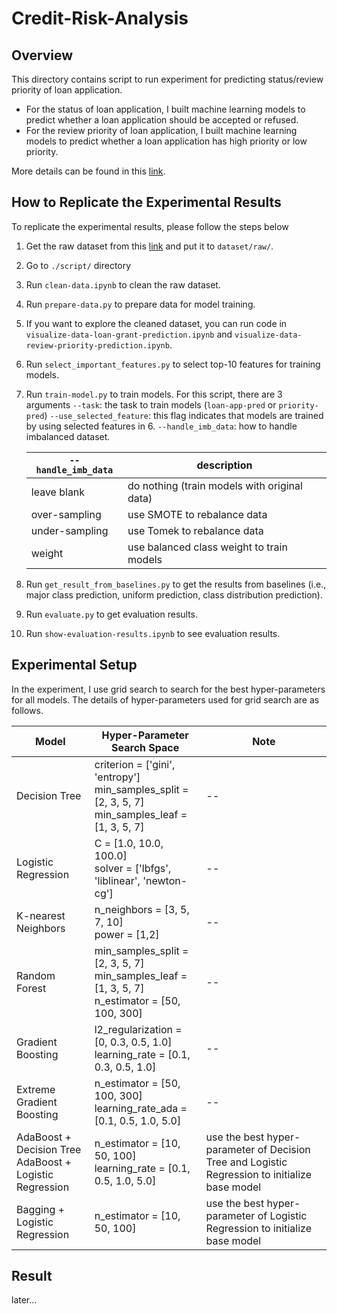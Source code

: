 # Credit-Risk-Analysis

## Overview

This directory contains script to run experiment for predicting status/review priority of loan application. 
* For the status of loan application, I built machine learning models to predict whether a loan application should be accepted or refused. 
* For the review priority of loan application, I built machine learning models to predict whether a loan application has high priority or low priority.

More details can be found in this [link](www.tmp.com).

## How to Replicate the Experimental Results

To replicate the experimental results, please follow the steps below
1. Get the raw dataset from this [link](https://drive.google.com/drive/folders/1w_3rMmeEpQlBlHTCqupwSBHxwFoYXsEK?usp=drive_link) and put it to `dataset/raw/`.
2. Go to `./script/` directory
3. Run `clean-data.ipynb` to clean the raw dataset.
4. Run `prepare-data.py` to prepare data for model training.
5. If you want to explore the cleaned dataset, you can run code in `visualize-data-loan-grant-prediction.ipynb` and `visualize-data-review-priority-prediction.ipynb`. 
6. Run `select_important_features.py` to select top-10 features for training models.
7. Run `train-model.py` to train models. For this script, there are 3 arguments
		`--task`: the task to train models (`loan-app-pred` or `priority-pred`)
		`--use_selected_feature`: this flag indicates that models are trained by using selected features in 6.
		`--handle_imb_data`: how to handle imbalanced dataset.
				
	| `--handle_imb_data` | description |
	|--|--|
	| leave blank | do nothing (train models with original data) |
	| over-sampling | use SMOTE to rebalance data |
	|  under-sampling | use Tomek to rebalance data |
	| weight | use balanced class weight to train models |



8. Run `get_result_from_baselines.py` to get the results from baselines (i.e., major class prediction, uniform prediction, class distribution prediction).
9. Run `evaluate.py` to get evaluation results.
10. Run `show-evaluation-results.ipynb` to see evaluation results.

## Experimental Setup

In the experiment, I use grid search to search for the best hyper-parameters for all models. The details of hyper-parameters used for grid search are as follows.

|Model| Hyper-Parameter Search Space | Note
|--|--| -- |
| Decision Tree | criterion = ['gini', 'entropy'] <br> min_samples_split = [2, 3, 5, 7] <br> min_samples_leaf = [1, 3, 5, 7] | -- |
| Logistic Regression | C = [1.0, 10.0, 100.0] <br> solver = ['lbfgs', 'liblinear', 'newton-cg'] | -- |
| K-nearest Neighbors | n_neighbors = [3, 5, 7, 10] <br> power = [1,2] | -- |
| Random Forest | min_samples_split = [2, 3, 5, 7] <br> min_samples_leaf = [1, 3, 5, 7] <br> n_estimator = [50, 100, 300] | -- |
| Gradient Boosting | l2_regularization = [0, 0.3, 0.5, 1.0] <br> learning_rate = [0.1, 0.3, 0.5, 1.0] | -- |
| Extreme Gradient Boosting | n_estimator = [50, 100, 300] <br> learning_rate_ada = [0.1, 0.5, 1.0, 5.0] | -- |
| AdaBoost + Decision Tree  <br> AdaBoost + Logistic Regression| n_estimator = [10, 50, 100] <br> learning_rate = [0.1, 0.5, 1.0, 5.0] <br> | use the best hyper-parameter of Decision Tree and Logistic Regression to initialize base model |
| Bagging + Logistic Regression | n_estimator = [10, 50, 100] | use the best hyper-parameter of Logistic Regression to initialize base model  |

## Result

later...